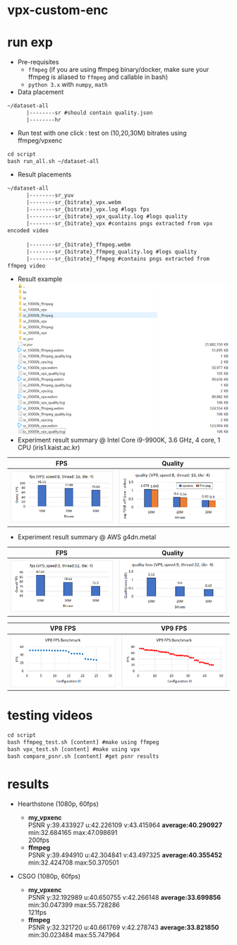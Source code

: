 # vpx-custom-enc

# run exp
- Pre-requisites
     - `ffmpeg` (if you are  using ffmpeg binary/docker, make sure your ffmpeg is aliased to `ffmpeg` and callable in bash) 
     - `python 3.x` with `numpy`, `math`
- Data placement
```
~/dataset-all
      |--------sr #should contain quality.json
      |--------hr
```
- Run test with one click : test on (10,20,30M) bitrates using ffmpeg/vpxenc
```
cd script
bash run_all.sh ~/dataset-all
```
- Result placements
```
~/dataset-all
      |--------sr_yuv
      |--------sr_{bitrate}_vpx.webm
      |--------sr_{bitrate}_vpx.log #logs fps
      |--------sr_{bitrate}_vpx_quality.log #logs quality
      |--------sr_{bitrate}_vpx #contains pngs extracted from vpx encoded video

      |--------sr_{bitrate}_ffmpeg.webm
      |--------sr_{bitrate}_ffmpeg_quality.log #logs quality
      |--------sr_{bitrate}_ffmpeg #contains pngs extracted from ffmpeg video
```
- Result example
![](./result/result-placement.png)
- Experiment result summary @ Intel Core i9-9900K, 3.6 GHz, 4 core,	1 CPU (iris1.kaist.ac.kr)

FPS            |  Quality
:-------------------------:|:-------------------------:
![](./result/vpx-fps.png)  |  ![](./result/vpx-quality.png)

- Experiment result summary @ AWS g4dn.metal
  
FPS            |  Quality
:-------------------------:|:-------------------------:
![](./result/vp9-fps-aws.png)  |  ![](./result/vp9-quality-aws.png)

VP8 FPS            |  VP9 FPS
:-------------------------:|:-------------------------:
![](./result/vp8-fps-bmark-aws.png)  |  ![](./result/vp9-fps-bmark-aws.png)
# testing videos  
```
cd script
bash ffmpeg_test.sh [content] #make using ffmpeg  
bash vpx_test.sh [content] #make using vpx   
bash compare_psnr.sh [content] #get psnr results  
```
# results
- Hearthstone (1080p, 60fps)
  - **my_vpxenc**  
  PSNR y:39.433927 u:42.226109 v:43.415964 **average:40.290927** min:32.684165 max:47.098691  
  200fps  
  - **ffmpeg**  
  PSNR y:39.494910 u:42.304841 v:43.497325 **average:40.355452** min:32.424708 max:50.370501  


- CSGO (1080p, 60fps)
  - **my_vpxenc**  
  PSNR y:32.192989 u:40.650755 v:42.266148 **average:33.699856** min:30.047399 max:55.728286  
  121fps  
  - **ffmpeg**   
  PSNR y:32.321720 u:40.661769 v:42.278743 **average:33.821850** min:30.023484 max:55.747964
